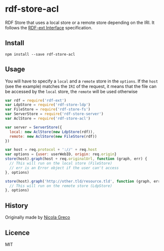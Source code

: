 # rdf-store-acl

RDF Store that uses a local store or a remote store depending on the IRI.
It follows the [RDF-ext Interface](http://bergos.github.io/rdf-ext-spec/) specification.


## Install

```
npm install --save rdf-store-acl
```

## Usage

You will have to specify a `local` and a `remote` store in the `options`.
If the `host` (see the example) matches the `IRI` of the request,
it means that the file can be accessed by the `local` store, the `remote` will be used otherwise

```javascript
var rdf = require('rdf-ext')
var LdpStore = require('rdf-store-ldp')
var FileStore = require('rdf-store-fs')
var ServerStore = require('rdf-store-server')
var AclStore = require('rdf-store-acl')

var server = ServerStore({
  local: new AclStore(new LdpStore(rdf)),
  remote: new AclStore(new FileStore(rdf))
})

var host = req.protocol + '://' + req.host
var options = {user: userWebID, origin: req.origin}
store(host).graph(host + req.originalUrl, function (graph, err) {
  // This will run on the local store (FileStore)
  // err is an Error object if the user can't access
}, options)

store(host).graph('http://other.tld/resource.tld', function (graph, err) {
  // This will run on the remote store (LdpStore)
}, options)

```


## History

Originally made by [Nicola Greco](https://github.com/nicola)

## Licence

MIT